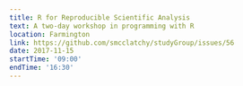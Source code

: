 ```yaml
---
title: R for Reproducible Scientific Analysis
text: A two-day workshop in programming with R
location: Farmington
link: https://github.com/smcclatchy/studyGroup/issues/56
date: 2017-11-15
startTime: '09:00'
endTime: '16:30'
---
```

